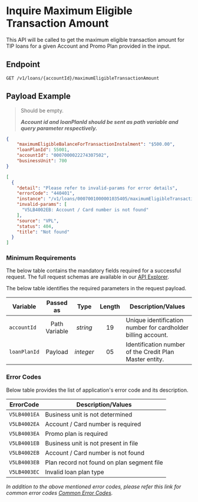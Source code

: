 # Inquire Maximum Eligible Transaction Amount

This API will be called to get the maximum eligible transaction amount for TIP loans for a given Account and Promo Plan provided in the input. 

## Endpoint

`GET /v1/loans/{accountId}/maximumEligibleTransactionAmount`

## Payload Example

<!--
type: tab
titles: Request, Response, Error
-->

>Should be empty.
>
>***Account id and loanPlanId should be sent as path variable and query parameter respectively.***

<!--
type: tab
-->

```json
{
	"maximumEligibleBalanceForTransactionInstalment": "$500.00",
	"loanPlanId": 55001,
	"accountId": "0007000022274307502",
	"businessUnit": 700
}
```

<!--
type: tab
-->

```json
[
  {
    "detail": "Please refer to invalid-params for error details",
    "errorCode": "440401",
    "instance": "/v1/loans/0007001000001035405/maximumEligibleTransactionAmount",
    "invalid-params": [
      "V5LB4002EB: Account / Card number is not found"
    ],
    "source": "VPL",
    "status": 404,
    "title": "Not found"
  }
]
```

<!-- type: tab-end -->

### Minimum Requirements

The below table contains the mandatory fields required for a successful request. The full request schemas are available in our [API Explorer](../api/?type=get&path=/v1/loans/{accountId}/maximumEligibleTransactionAmount).

The below table identifies the required parameters in the request payload.

| Variable | Passed as | Type | Length | Description/Values |
| -------- | :-------: | :--: | :------------: | ------------------ |
| `accountId` | Path Variable | *string* | 19 | Unique identification number for cardholder billing account. |
| `loanPlanId` | Payload  | *integer* | 05 | Identification number of the Credit Plan Master entity.|

### Error Codes

Below table provides the list of application's error code and its description.

| ErrorCode |  Description/Values |
| --------  | ------------------ |
| `V5LB4001EA` | Business unit is not determined |                                  
| `V5LB4002EA` | Account / Card number is required |                                
| `V5LB4003EA` | Promo plan is required |                                           
| `V5LB4001EB` | Business unit is not present in file |                             
| `V5LB4002EB` | Account / Card number is not found |                               
| `V5LB4003EB` | Plan record not found on plan segment file |                                          
| `V5LB4003EC` | Invalid loan plan type | 

*In addition to the above mentioned error codes, please refer this link for common error codes [Common Error Codes](?path=docs/Common_Error_Code.md).*
